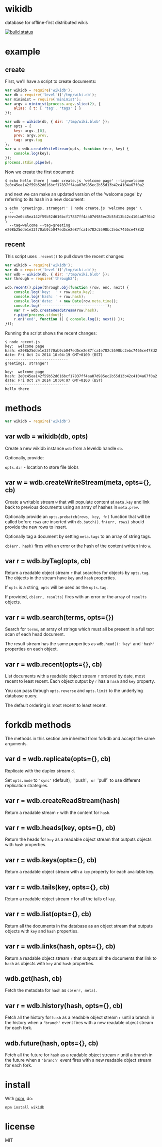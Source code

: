 # wikidb

database for offline-first distributed wikis

[![build status](https://secure.travis-ci.org/substack/wikidb.png)](http://travis-ci.org/substack/wikidb)

# example

## create

First, we'll have a script to create documents:

``` js
var wikidb = require('wikidb');
var db = require('level')('/tmp/wiki.db');
var minimist = require('minimist');
var argv = minimist(process.argv.slice(2), {
    alias: { t: [ 'tag', 'tags' ] }
});

var wdb = wikidb(db, { dir: '/tmp/wiki.blob' });
var opts = {
    key: argv._[0],
    prev: argv.prev,
    tag: argv.tag
};
var w = wdb.createWriteStream(opts, function (err, key) {
    console.log(key);
});
process.stdin.pipe(w);
```

Now we create the first document:

```
$ echo hello there | node create.js 'welcome page' --tag=welcome
2e0c45ea142f59b52d616bcf17837ff4aa07d985ec2b55d13b42c4104a67f0a2
```

and next we can make an updated version of the 'welcome page' by referring to
its hash in a new document:

```
$ echo 'greetings, stranger!' | node create.js 'welcome page' \
  --prev=2e0c45ea142f59b52d616bcf17837ff4aa07d985ec2b55d13b42c4104a67f0a2 \
  --tag=welcome --tag=greeting
e208b25dde1e33f70ab0cb047ed5ce2e87fca1e782c5598bc2ebc7465ce478d2
```

## recent

This script uses `.recent()` to pull down the recent changes:

``` js
var wikidb = require('wikidb');
var db = require('level')('/tmp/wiki.db');
var wdb = wikidb(db, { dir: '/tmp/wiki.blob' });
var through = require('through2');

wdb.recent().pipe(through.obj(function (row, enc, next) {
    console.log('key:  ' + row.meta.key);
    console.log('hash: ' + row.hash);
    console.log('date: ' + new Date(row.meta.time));
    console.log('-----------------------------');
    var r = wdb.createReadStream(row.hash);
    r.pipe(process.stdout);
    r.on('end', function () { console.log(); next() });
}));
```

Running the script shows the recent changes:

```
$ node recent.js 
key:  welcome page
hash: e208b25dde1e33f70ab0cb047ed5ce2e87fca1e782c5598bc2ebc7465ce478d2
date: Fri Oct 24 2014 10:04:19 GMT+0100 (BST)
-----------------------------
greetings, stranger!

key:  welcome page
hash: 2e0c45ea142f59b52d616bcf17837ff4aa07d985ec2b55d13b42c4104a67f0a2
date: Fri Oct 24 2014 10:04:07 GMT+0100 (BST)
-----------------------------
hello there

```

# methods

``` js
var wikidb = require('wikidb')
```

## var wdb = wikidb(db, opts)

Create a new wikidb instance `wdb` from a leveldb handle `db`.

Optionally, provide:

`opts.dir` - location to store file blobs

## var w = wdb.createWriteStream(meta, opts={}, cb)

Create a writable stream `w` that will populate content at `meta.key` and link
back to previous documents using an array of hashes in `meta.prev`.

Optionally provide an `opts.prebatch(rows, key, fn)` function that will be
called before `rows` are inserted with `db.batch()`. `fn(err, rows)` should
provide the new rows to insert.

Optionally tag a document by setting `meta.tags` to an array of string tags.

`cb(err, hash)` fires with an error or the hash of the content written into `w`.

## var r = wdb.byTag(opts, cb)

Return a readable object stream `r` that searches for objects by `opts.tag`.
The objects in the stream have `key` and `hash` properties.

If `opts` is a string, `opts` will be used as the `opts.tag`. 

If provided, `cb(err, results)` fires with an error or the array of `results`
objects.

## var r = wdb.search(terms, opts={})

Search for `terms`, an array of strings which must all be present in a full text
scan of each head document.

The result stream has the same properties as `wdb.head()`: `'key'` and `'hash'`
properties on each object.

## var r = wdb.recent(opts={}, cb)

List documents with a readable object stream `r` ordered by date, most recent to
least recent. Each object output by `r` has a `hash` and `key` property.

You can pass through `opts.reverse` and `opts.limit` to the underlying database
query.

The default ordering is most recent to least recent.

# forkdb methods

The methods in this section are inherited from forkdb and accept the same
arguments.

## var d = wdb.replicate(opts={}, cb)

Replicate with the duplex stream `d`.

Set `opts.mode` to `'sync'` (default)`, `'push'`, or `'pull'` to use different
replication strategies.

## var r = wdb.createReadStream(hash)

Return a readable stream `r` with the content for `hash`.

## var r = wdb.heads(key, opts={}, cb)

Return the heads for `key` as a readable object stream that outputs objects with
`hash` properties.

## var r = wdb.keys(opts={}, cb)

Return a readable object stream with a `key` property for each available key.

## var r = wdb.tails(key, opts={}, cb)

Return a readable object stream `r` for all the tails of `key`.

## var r = wdb.list(opts={}, cb)

Return all the documents in the database as an object stream that outputs
objects with `key` and `hash` properties.

## var r = wdb.links(hash, opts={}, cb)

Return a readable object stream `r` that outputs all the documents that link to
`hash` as objects with `key` and `hash` properties.

## wdb.get(hash, cb)

Fetch the metadata for `hash` as `cb(err, meta)`.

## var r = wdb.history(hash, opts={}, cb)

Fetch all the history for `hash` as a readable object stream `r` until a branch
in the history when a `'branch'` event fires with a new readable object stream
for each fork.

## wdb.future(hash, opts={}, cb)

Fetch all the future for `hash` as a readable object stream `r` until a branch
in the future when a `'branch'` event fires with a new readable object stream
for each fork.

# install

With [npm](https://npmjs.org), do:

```
npm install wikidb
```

# license

MIT
